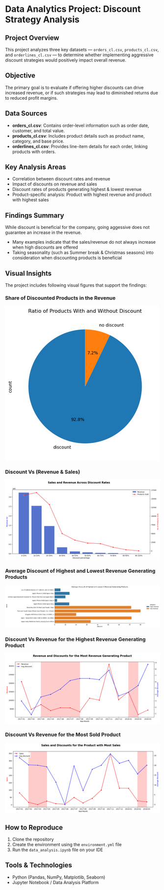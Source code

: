 # Data Analytics Project: Discount Strategy Analysis

## Project Overview
This project analyzes three key datasets — `orders_cl.csv`, `products_cl.csv`, and `orderlines_cl.csv` — to determine whether implementing aggressive discount strategies would positively impact overall revenue.

## Objective
The primary goal is to evaluate if offering higher discounts can drive increased revenue, or if such strategies may lead to diminished returns due to reduced profit margins.

## Data Sources
- **orders_cl.csv**: Contains order-level information such as order date, customer, and total value.
- **products_cl.csv**: Includes product details such as product name, category, and base price.
- **orderlines_cl.csv**: Provides line-item details for each order, linking products with orders.

## Key Analysis Areas
- Correlation between discount rates and revenue
- Impact of discounts on revenue and sales
- Discount rates of products generating highest & lowest revenue
- Product-specific analysis: Product with highest revenue and product with highest sales

## Findings Summary
While discount is beneficial for the company, going aggessive does not guarantee an increase in the revenue. 
- Many examples indicate that the sales/revenue do not always increase when high discounts are offered
- Taking seasonality (such as Summer break & Christmas seasons) into consideration when discounting products is beneficial

## Visual Insights
The project includes following visual figures that support the findings:

### Share of Discounted Products in the Revenue
![pie_chart](/images/discount_revenue.png)

### Discount Vs (Revenue & Sales) 
![sales_revenue_vs_discount](/images/sales_revenue_vs_discount.png)

### Average Discount of Highest and Lowest Revenue Generating Products 
![top_bottom_5_products_revenue](/images/top_bottom_5_products_revenue.png)

### Discount Vs Revenue for the Highest Revenue Generating Product
![top_revenue_product](/images/top_revenue_product.png)

### Discount Vs Revenue for the Most Sold Product
![top_sales_product](/images/top_sales_product.png)

## How to Reproduce
1. Clone the repository
2. Create the environment using the `environment.yml` file
3. Run the `data_analysis.ipynb` file on your IDE 

## Tools & Technologies
- Python (Pandas, NumPy, Matplotlib, Seaborn)
- Jupyter Notebook / Data Analysis Platform
